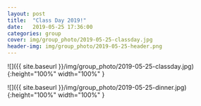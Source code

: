 ```yaml
---
layout: post
title:  "Class Day 2019!"
date:   2019-05-25 17:36:00
categories: group
cover: img/group_photo/2019-05-25-classday.jpg
header-img: img/group_photo/2019-05-25-header.png
---
```



![]({{ site.baseurl }}/img/group_photo/2019-05-25-classday.jpg){:height="100%" width="100%" }


![]({{ site.baseurl }}/img/group_photo/2019-05-25-dinner.jpg){:height="100%" width="100%" }